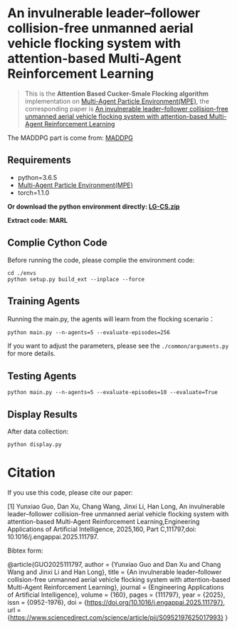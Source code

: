 # An invulnerable leader–follower collision-free unmanned aerial vehicle flocking system with attention-based Multi-Agent Reinforcement Learning


> This is the **Attention Based Cucker-Smale Flocking algorithm**  implementation on [Multi-Agent Particle Environment(MPE)](https://github.com/openai/multiagent-particle-envs), the corresponding paper is [An invulnerable leader–follower collision-free unmanned aerial vehicle flocking system with attention-based Multi-Agent Reinforcement Learning](https://doi.org/10.1016/j.engappai.2025.111797) 

The MADDPG part is come from: [MADDPG](https://gitee.com/ming_autumn/MADDPG-1?_from=gitee_search)


## Requirements

- python=3.6.5
- [Multi-Agent Particle Environment(MPE)](https://github.com/openai/multiagent-particle-envs)
- torch=1.1.0


**Or download the python environment directly: [LG-CS.zip](https://pan.baidu.com/s/1ODtPNWxLOWAHcw7ZDz2sWw)**

**Extract code: MARL**

## Complie Cython Code
Before running the code, please complie the environment code:

```shell
cd ./envs
python setup.py build_ext --inplace --force
```

## Training Agents
Running the main.py, the agents will learn from the flocking scenario：
```shell
python main.py --n-agents=5 --evaluate-episodes=256
```
If you want to adjust the parameters, please see the `./common/arguments.py` for more details.



## Testing Agents
```shell
python main.py --n-agents=5 --evaluate-episodes=10 --evaluate=True
```

## Display Results

After data collection:

```shell
python display.py
```

# Citation

If you use this code, please cite our paper:

[1] Yunxiao Guo, Dan Xu, Chang Wang, Jinxi Li, Han Long, An invulnerable leader–follower collision-free unmanned aerial vehicle flocking system with attention-based Multi-Agent Reinforcement Learning,Engineering Applications of Artificial Intelligence,
2025,160, Part C,111797,doi: 10.1016/j.engappai.2025.111797. 

Bibtex form:

@article{GUO2025111797,
author = {Yunxiao Guo and Dan Xu and Chang Wang and Jinxi Li and Han Long},
title = {An invulnerable leader–follower collision-free unmanned aerial vehicle flocking system with attention-based Multi-Agent Reinforcement Learning},
journal = {Engineering Applications of Artificial Intelligence},
volume = {160},
pages = {111797},
year = {2025},
issn = {0952-1976},
doi = {https://doi.org/10.1016/j.engappai.2025.111797},
url = {https://www.sciencedirect.com/science/article/pii/S0952197625017993}
}
